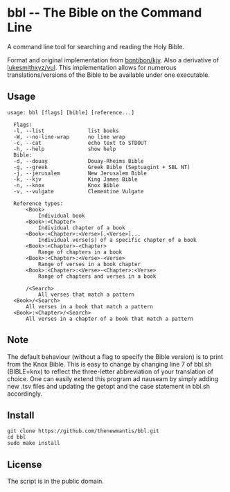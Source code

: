 # bbl -- The Bible on the Command Line

A command line tool for searching and reading the Holy Bible.

Format and original implementation from [bontibon/kjv](https://github.com/bontibon/kjv). Also a derivative of [lukesmithxyz/vul](https://github.com/LukeSmithxyz/vul).
This implementation allows for numerous translations/versions of the Bible to be available under one executable.

## Usage

    usage: bbl [flags] [bible] [reference...]

      Flags:
      -l, --list              list books
      -W, --no-line-wrap      no line wrap
      -c, --cat               echo text to STDOUT
      -h, --help              show help
      Bible:
      -d, --douay             Douay-Rheims Bible
      -g, --greek             Greek Bible (Septuagint + SBL NT)
      -j, --jerusalem         New Jerusalem Bible
      -k, --kjv               King James Bible
      -n, --knox              Knox Bible
      -v, --vulgate           Clementine Vulgate

      Reference types:
          <Book>
              Individual book
          <Book>:<Chapter>
              Individual chapter of a book
          <Book>:<Chapter>:<Verse>[,<Verse>]...
              Individual verse(s) of a specific chapter of a book
          <Book>:<Chapter>-<Chapter>
              Range of chapters in a book
          <Book>:<Chapter>:<Verse>-<Verse>
              Range of verses in a book chapter
          <Book>:<Chapter>:<Verse>-<Chapter>:<Verse>
              Range of chapters and verses in a book

          /<Search>
              All verses that match a pattern
      <Book>/<Search>
          All verses in a book that match a pattern
      <Book>:<Chapter>/<Search>
          All verses in a chapter of a book that match a pattern

## Note

The default behaviour (without a flag to specify the Bible version) is to print from the Knox Bible.
This is easy to change by changing line 7 of bbl.sh (BIBLE=knx) to reflect the three-letter abbreviation of your translation of choice.
One can easily extend this program ad nauseam by simply adding new .tsv files and updating the getopt and the case statement in bbl.sh accordingly.

## Install

```
git clone https://github.com/thenewmantis/bbl.git
cd bbl
sudo make install
```

## License

The script is in the public domain.
